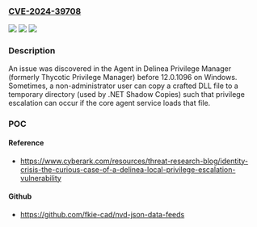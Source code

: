 ### [CVE-2024-39708](https://cve.mitre.org/cgi-bin/cvename.cgi?name=CVE-2024-39708)
![](https://img.shields.io/static/v1?label=Product&message=n%2Fa&color=blue)
![](https://img.shields.io/static/v1?label=Version&message=n%2Fa&color=blue)
![](https://img.shields.io/static/v1?label=Vulnerability&message=n%2Fa&color=brighgreen)

### Description

An issue was discovered in the Agent in Delinea Privilege Manager (formerly Thycotic Privilege Manager) before 12.0.1096 on Windows. Sometimes, a non-administrator user can copy a crafted DLL file to a temporary directory (used by .NET Shadow Copies) such that privilege escalation can occur if the core agent service loads that file.

### POC

#### Reference
- https://www.cyberark.com/resources/threat-research-blog/identity-crisis-the-curious-case-of-a-delinea-local-privilege-escalation-vulnerability

#### Github
- https://github.com/fkie-cad/nvd-json-data-feeds

